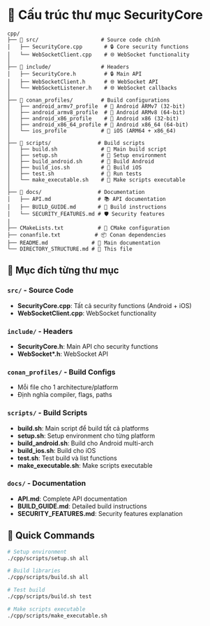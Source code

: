 # 📁 Cấu trúc thư mục SecurityCore

```
cpp/
├── 📁 src/                    # Source code chính
│   ├── SecurityCore.cpp       # 🔒 Core security functions
│   └── WebSocketClient.cpp    # 🌐 WebSocket functionality
│
├── 📁 include/                # Headers
│   ├── SecurityCore.h         # 🔒 Main API
│   ├── WebSocketClient.h      # 🌐 WebSocket API
│   └── WebSocketListener.h    # 🌐 WebSocket callbacks
│
├── 📁 conan_profiles/         # Build configurations
│   ├── android_armv7_profile  # 📱 Android ARMv7 (32-bit)
│   ├── android_armv8_profile  # 📱 Android ARMv8 (64-bit)
│   ├── android_x86_profile    # 📱 Android x86 (32-bit)
│   ├── android_x86_64_profile # 📱 Android x86_64 (64-bit)
│   └── ios_profile           # 🍎 iOS (ARM64 + x86_64)
│
├── 📁 scripts/               # Build scripts
│   ├── build.sh              # 🚀 Main build script
│   ├── setup.sh              # 🔧 Setup environment
│   ├── build_android.sh      # 📱 Build Android
│   ├── build_ios.sh          # 🍎 Build iOS
│   ├── test.sh               # 🧪 Run tests
│   └── make_executable.sh    # 🔧 Make scripts executable
│
├── 📁 docs/                  # Documentation
│   ├── API.md               # 📚 API documentation
│   ├── BUILD_GUIDE.md       # 🔨 Build instructions
│   └── SECURITY_FEATURES.md # 🛡️ Security features
│
├── CMakeLists.txt           # 🔨 CMake configuration
├── conanfile.txt           # 📦 Conan dependencies
├── README.md              # 📖 Main documentation
└── DIRECTORY_STRUCTURE.md # 📁 This file
```

## 🎯 Mục đích từng thư mục

### `src/` - Source Code

- **SecurityCore.cpp**: Tất cả security functions (Android + iOS)
- **WebSocketClient.cpp**: WebSocket functionality

### `include/` - Headers

- **SecurityCore.h**: Main API cho security functions
- **WebSocket\*.h**: WebSocket API

### `conan_profiles/` - Build Configs

- Mỗi file cho 1 architecture/platform
- Định nghĩa compiler, flags, paths

### `scripts/` - Build Scripts

- **build.sh**: Main script để build tất cả platforms
- **setup.sh**: Setup environment cho từng platform
- **build_android.sh**: Build cho Android multi-arch
- **build_ios.sh**: Build cho iOS
- **test.sh**: Test build và list functions
- **make_executable.sh**: Make scripts executable

### `docs/` - Documentation

- **API.md**: Complete API documentation
- **BUILD_GUIDE.md**: Detailed build instructions
- **SECURITY_FEATURES.md**: Security features explanation

## 🚀 Quick Commands

```bash
# Setup environment
./cpp/scripts/setup.sh all

# Build libraries
./cpp/scripts/build.sh all

# Test build
./cpp/scripts/build.sh test

# Make scripts executable
./cpp/scripts/make_executable.sh
```
